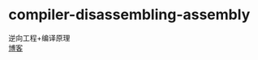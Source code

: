 # compiler-disassembling-assembly
逆向工程+编译原理<br>
[博客](https://perfectishit.github.io/categories/逆向工程/)
